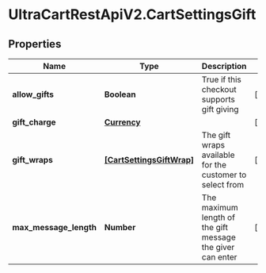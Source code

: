 # UltraCartRestApiV2.CartSettingsGift

## Properties
Name | Type | Description | Notes
------------ | ------------- | ------------- | -------------
**allow_gifts** | **Boolean** | True if this checkout supports gift giving | [optional] 
**gift_charge** | [**Currency**](Currency.md) |  | [optional] 
**gift_wraps** | [**[CartSettingsGiftWrap]**](CartSettingsGiftWrap.md) | The gift wraps available for the customer to select from | [optional] 
**max_message_length** | **Number** | The maximum length of the gift message the giver can enter | [optional] 


